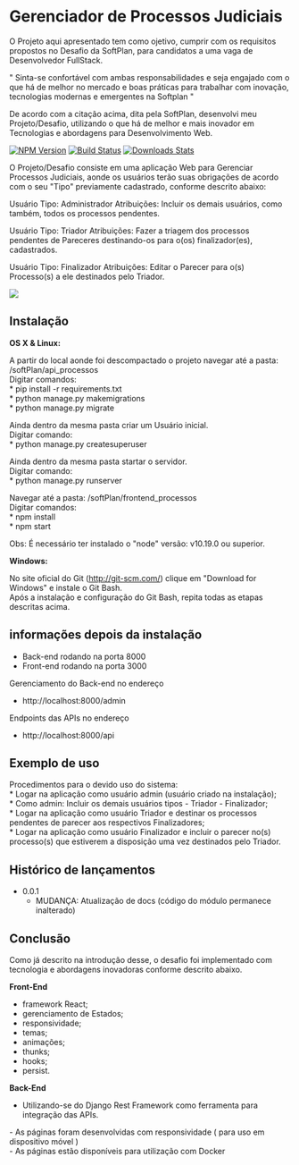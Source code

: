 # Gerenciador de Processos Judiciais
<p> O Projeto aqui apresentado tem como ojetivo, cumprir com os requisitos propostos no
Desafio da SoftPlan, para candidatos a uma vaga de Desenvolvedor FullStack.</p>
<p>" Sinta-se confortável com ambas responsabilidades e seja engajado com o
que há de melhor no mercado e boas práticas para trabalhar com inovação,
tecnologias modernas e emergentes na Softplan "</p>
<p>De acordo com a citação acima, dita pela SoftPlan, desenvolvi meu Projeto/Desafio,
utilizando o que há de melhor e mais inovador em Tecnologias e abordagens para
Desenvolvimento Web.</p>

[![NPM Version][npm-image]][npm-url]
[![Build Status][travis-image]][travis-url]
[![Downloads Stats][npm-downloads]][npm-url]

<p>O Projeto/Desafio consiste em uma aplicação Web para Gerenciar Processos Judiciais,
aonde os usuários terão suas obrigações de acordo com o seu "Tipo" previamente cadastrado,
conforme descrito abaixo:</p>

<p>
Usuário Tipo: Administrador
Atribuições: Incluir os demais usuários, como também, todos os processos pendentes.

Usuário Tipo: Triador
Atribuições: Fazer a triagem dos processos pendentes de Pareceres destinando-os para o(os) finalizador(es),
cadastrados.

Usuário Tipo: Finalizador
Atribuições: Editar o Parecer para o(s) Processo(s) a ele destinados pelo Triador.</p>



![](../header.png)

## Instalação

**OS X & Linux:**

<p>A partir do local aonde foi descompactado o projeto navegar até a pasta: /softPlan/api_processos<br />
 Digitar comandos:<br />
*      pip install -r requirements.txt<br />
*      python manage.py makemigrations<br />
*      python manage.py migrate</p>  

<p>Ainda dentro da mesma pasta criar um Usuário inicial.<br />
Digitar comando:<br />
*     python manage.py createsuperuser</p>  
  
<p>Ainda dentro da mesma pasta startar o servidor.<br />
Digitar comando:<br />
*     python manage.py runserver</p>  

<p>Navegar até a pasta: /softPlan/frontend_processos<br />
Digitar comandos:<br />
* npm install<br />
*     npm start<br />

Obs: É necessário ter instalado o "node" versão: v10.19.0 ou superior.<br />

**Windows:**

No site oficial do Git (http://git-scm.com/) clique em "Download for Windows" e instale o Git Bash.<br />
Após a instalação e configuração do Git Bash, repita todas as etapas descritas acima.


## informações depois da instalação
* Back-end  rodando na porta 8000<br />
* Front-end rodando na porta 3000<br />

Gerenciamento do Back-end no endereço<br />
* http://localhost:8000/admin

Endpoints das APIs no endereço<br />
* http://localhost:8000/api

## Exemplo de uso

<p>Procedimentos para o devido uso do sistema:<br />
* Logar na aplicação como usuário admin (usuário criado na instalação);<br />
* Como admin: Incluir os demais usuários tipos - Triador - Finalizador;<br />
* Logar na aplicação como usuário Triador e destinar os processos pendentes de parecer aos respectivos Finalizadores;<br />
* Logar na aplicação como usuário Finalizador e incluir o parecer no(s) processo(s) que estiverem a disposição uma vez destinados pelo Triador.</p>

## Histórico de lançamentos

* 0.0.1
    * MUDANÇA: Atualização de docs (código do módulo permanece inalterado)

## Conclusão
Como já descrito na introdução desse, o desafio foi implementado com tecnologia e abordagens inovadoras conforme
descrito abaixo.<br />

**Front-End**
*  framework React;<br />
* gerenciamento de Estados;<br />
* responsividade;<br />
* temas;<br />
* animações;<br />
* thunks;<br />
* hooks;<br />
* persist.</p>

**Back-End**
*  Utilizando-se do Django Rest Framework como ferramenta para integração das APIs.</p>

 <p> - As páginas foram desenvolvidas com responsividade ( para uso em dispositivo móvel )<br />
- As páginas estão disponíveis para utilização com Docker</p>

[npm-image]: https://img.shields.io/npm/v/datadog-metrics.svg?style=flat-square
[npm-url]: https://npmjs.org/package/datadog-metrics
[npm-downloads]: https://img.shields.io/npm/dm/datadog-metrics.svg?style=flat-square
[travis-image]: https://img.shields.io/travis/dbader/node-datadog-metrics/master.svg?style=flat-square
[travis-url]: https://travis-ci.org/dbader/node-datadog-metrics
[wiki]: https://github.com/seunome/seuprojeto/wiki
